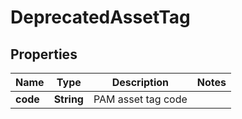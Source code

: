 

# DeprecatedAssetTag


## Properties

| Name | Type | Description | Notes |
|------------ | ------------- | ------------- | -------------|
|**code** | **String** | PAM asset tag code |  |



